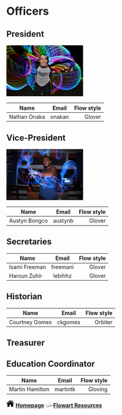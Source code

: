 
# Officers

## President
<img src="nate.jpg" width="200">  

| Name          | Email         | Flow style  |
| ------------- |:-------------:| -----------:|
| Nathan Onaka  | onakan        | Glover      |

## Vice-President
<img src="austyn.jpg" width="200">

| Name          | Email         | Flow style  |
| ------------- |:-------------:| -----------:|
| Austyn Bongco | austynb       | Glover      |

## Secretaries 

| Name          | Email         | Flow style  |
| ------------- |:-------------:| -----------:|
| Isami Freeman | freemani      | Glover      |
| Haroun Zuhir  | lebihhz       | Glover      |


## Historian

| Name          | Email         | Flow style  |
| ------------- |:-------------:| -----------:|
| Courtney Gomes| ckgomes       | Orbiter     |

## Treasurer

## Education Coordinator

| Name            | Email       | Flow style  |
| --------------- |:-----------:| -----------:|
| Martin Hamilton | martintk    | Gloving     |


<img src="home.png" width="20"> **[Homepage](index.md)**  <img src="book.png" width="20">**[Flowart Resources](flowresources.md)**
